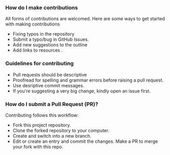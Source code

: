 ### How do I make contributions
All forms of contributions are welcomed. Here are some ways to get started with making contributions

- Fixing typos in the repository
- Submit a typo/bug in GitHub Issues.
- Add new suggestions to the outline
- Add links to resources .

### Guidelines for contributing

- Pull requests should be descriptive
- Proofread for spelling and grammar errors before raising a pull request.
- Use desriptive commit messages.
- If you're suggesting a very big change, kindly open an issue first.

### How do I submit a Pull Request (PR)?

Contributing follows this workflow:

- Fork this project repository.
- Clone the forked repository to your computer.
- Create and switch into a new branch.
- Edit or create an entry and commit the changes.
Make a PR to merge your fork with this repo.
